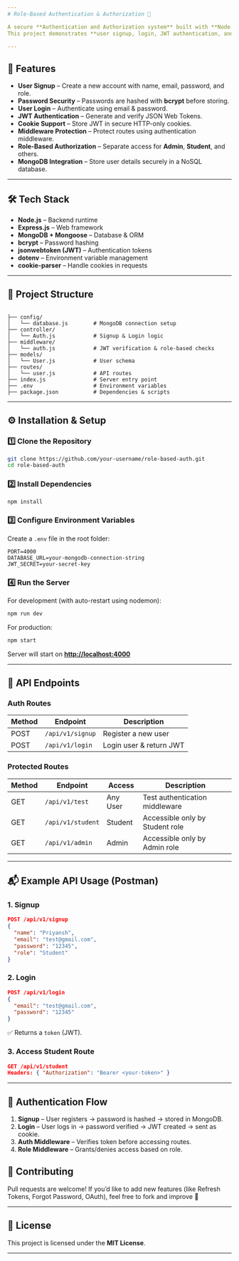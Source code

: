 ```yaml
---
# Role-Based Authentication & Authorization 🚀

A secure **Authentication and Authorization system** built with **Node.js, Express, MongoDB, JWT, and bcrypt**.  
This project demonstrates **user signup, login, JWT authentication, and role-based access control (Admin/Student/Visitor)** using middleware.

---
```


## 📌 Features

- **User Signup** – Create a new account with name, email, password, and role.  
- **Password Security** – Passwords are hashed with **bcrypt** before storing.  
- **User Login** – Authenticate using email & password.  
- **JWT Authentication** – Generate and verify JSON Web Tokens.  
- **Cookie Support** – Store JWT in secure HTTP-only cookies.  
- **Middleware Protection** – Protect routes using authentication middleware.  
- **Role-Based Authorization** – Separate access for **Admin**, **Student**, and others.  
- **MongoDB Integration** – Store user details securely in a NoSQL database.  

---

## 🛠️ Tech Stack

- **Node.js** – Backend runtime  
- **Express.js** – Web framework  
- **MongoDB + Mongoose** – Database & ORM  
- **bcrypt** – Password hashing  
- **jsonwebtoken (JWT)** – Authentication tokens  
- **dotenv** – Environment variable management  
- **cookie-parser** – Handle cookies in requests  

---

## 📂 Project Structure

```

├── config/
│   └── database.js        # MongoDB connection setup
├── controller/
│   └── Auth.js            # Signup & Login logic
├── middleware/
│   └── auth.js            # JWT verification & role-based checks
├── models/
│   └── User.js            # User schema
├── routes/
│   └── user.js            # API routes
├── index.js               # Server entry point
├── .env                   # Environment variables
├── package.json           # Dependencies & scripts

````

---

## ⚙️ Installation & Setup

### 1️⃣ Clone the Repository
```bash
git clone https://github.com/your-username/role-based-auth.git
cd role-based-auth
````

### 2️⃣ Install Dependencies

```bash
npm install
```

### 3️⃣ Configure Environment Variables

Create a `.env` file in the root folder:

```
PORT=4000
DATABASE_URL=your-mongodb-connection-string
JWT_SECRET=your-secret-key
```

### 4️⃣ Run the Server

For development (with auto-restart using nodemon):

```bash
npm run dev
```

For production:

```bash
npm start
```

Server will start on **[http://localhost:4000](http://localhost:4000)**

---

## 🔑 API Endpoints

### Auth Routes

| Method | Endpoint         | Description             |
| ------ | ---------------- | ----------------------- |
| POST   | `/api/v1/signup` | Register a new user     |
| POST   | `/api/v1/login`  | Login user & return JWT |

### Protected Routes

| Method | Endpoint          | Access   | Description                     |
| ------ | ----------------- | -------- | ------------------------------- |
| GET    | `/api/v1/test`    | Any User | Test authentication middleware  |
| GET    | `/api/v1/student` | Student  | Accessible only by Student role |
| GET    | `/api/v1/admin`   | Admin    | Accessible only by Admin role   |

---

## 📬 Example API Usage (Postman)

### 1. Signup

```json
POST /api/v1/signup
{
  "name": "Priyansh",
  "email": "test@gmail.com",
  "password": "12345",
  "role": "Student"
}
```

### 2. Login

```json
POST /api/v1/login
{
  "email": "test@gmail.com",
  "password": "12345"
}
```

✅ Returns a `token` (JWT).

### 3. Access Student Route

```json
GET /api/v1/student
Headers: { "Authorization": "Bearer <your-token>" }
```

---

## 🔐 Authentication Flow

1. **Signup** – User registers → password is hashed → stored in MongoDB.
2. **Login** – User logs in → password verified → JWT created → sent as cookie.
3. **Auth Middleware** – Verifies token before accessing routes.
4. **Role Middleware** – Grants/denies access based on role.



## 🤝 Contributing

Pull requests are welcome!
If you’d like to add new features (like Refresh Tokens, Forgot Password, OAuth), feel free to fork and improve 🚀

---

## 📜 License

This project is licensed under the **MIT License**.

---

```



